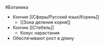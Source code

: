 #Ботаника 
- Кончик [[Сферы/Русский язык/Корень]] 
	- [[Зона деления корня]]
- Кончик [[Стебель]] 
	- Конус нарастания
- Обеспечивают рост в длину